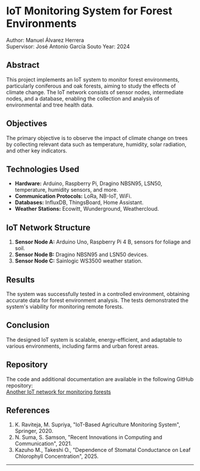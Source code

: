 # IoT Monitoring System for Forest Environments

Author: Manuel Álvarez Herrera  
Supervisor: José Antonio García Souto 
Year: 2024

## Abstract

This project implements an IoT system to monitor forest environments, particularly coniferous and oak forests, aiming to study the effects of climate change. The IoT network consists of sensor nodes, intermediate nodes, and a database, enabling the collection and analysis of environmental and tree health data.

## Objectives

The primary objective is to observe the impact of climate change on trees by collecting relevant data such as temperature, humidity, solar radiation, and other key indicators.

## Technologies Used

- **Hardware:** Arduino, Raspberry Pi, Dragino NBSN95, LSN50, temperature, humidity sensors, and more.
- **Communication Protocols:** LoRa, NB-IoT, WiFi.
- **Databases:** InfluxDB, ThingsBoard, Home Assistant.
- **Weather Stations:** Ecowitt, Wunderground, Weathercloud.

## IoT Network Structure

1. **Sensor Node A:** Arduino Uno, Raspberry Pi 4 B, sensors for foliage and soil.
2. **Sensor Node B:** Dragino NBSN95 and LSN50 devices.
3. **Sensor Node C:** Sainlogic WS3500 weather station.

## Results

The system was successfully tested in a controlled environment, obtaining accurate data for forest environment analysis. The tests demonstrated the system's viability for monitoring remote forests.

## Conclusion

The designed IoT system is scalable, energy-efficient, and adaptable to various environments, including farms and urban forest areas.

## Repository

The code and additional documentation are available in the following GitHub repository:  
[Another IoT network for monitoring forests](https://github.com/Many3Stars/IoT-network-for-monitoring-forests)

## References

1. K. Raviteja, M. Supriya, "IoT-Based Agriculture Monitoring System", Springer, 2020.
2. N. Suma, S. Samson, "Recent Innovations in Computing and Communication", 2021.
3. Kazuho M., Takeshi O., "Dependence of Stomatal Conductance on Leaf Chlorophyll Concentration", 2025.

---
